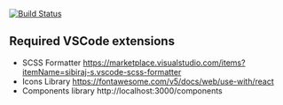 [![Build Status](https://dev.azure.com/tomaszlesniak152/WeddingsWsei/_apis/build/status/Frontend?branchName=main)](https://dev.azure.com/tomaszlesniak152/WeddingsWsei/_build/latest?definitionId=2&branchName=main)

## Required VSCode extensions
- SCSS Formatter https://marketplace.visualstudio.com/items?itemName=sibiraj-s.vscode-scss-formatter
- Icons Library https://fontawesome.com/v5/docs/web/use-with/react
- Components library http://localhost:3000/components